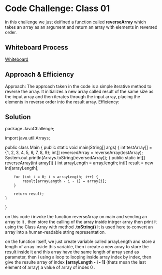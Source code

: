 # Code Challenge: Class 01
in this challenge we just deifined a function called **reverseArray** which takes an array as an argument and return an array with elements in reversed order.

## Whiteboard Process
[Whiteboard](./Assest/Screenshot%20(383).png)

## Approach & Efficiency
Approach:
The approach taken in the code is a simple iterative method to reverse the array. It initializes a new array called result of the same size as the input array and then iterates through the input array, placing the elements in reverse order into the result array.
Efficiency:


## Solution

package JavaChallenge;

import java.util.Arrays;

public class Main {
    public static void main(String[] args) 
    {
        int testArray[] = {1, 2, 3, 4, 5, 6, 7, 8, 9};
        int[] reversedArray = reverseArray(testArray);
        System.out.println(Arrays.toString(reversedArray));
    }
    public static int[] reverseArray(int array[])
    {
        int arrayLength = array.length;
        int[] result = new int[arrayLength];

        for (int i = 0; i < arrayLength; i++) {
            result[arrayLength - i - 1] = array[i];
        }

        return result;
    }
}

on this code i invoke the function reverseArray on main and sending an array to it , then store the calling of the array inside intrger array then print it using the Class Array with method **.toString()** It is used here to convert an array into a human-readable string representation.

on the function itself, we just create variable called arrayLength and store a length of array inside this variable, then i create a new array to store the result inside it and this array have the same length of array send as parameter, then i using a loop to looping inside array index by index, then give the resulte array of index **[arrayLength - i - 1]** (thats mean the last element of array) a value of array of index 0 . 